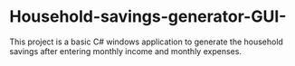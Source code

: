 # Household-savings-generator-GUI-
This project is a basic C# windows application to generate the household savings after entering monthly income and monthly expenses.
